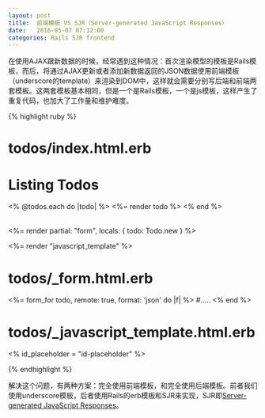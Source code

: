 ```yaml
---
layout: post
title:  前端模板 VS SJR（Server-generated JavaScript Responses）
date:   2016-05-07 07:12:00
categories: Rails SJR frontend
---
```

在使用AJAX跟新数据的时候，经常遇到这种情况：首次渲染模型的模板是Rails模板，而后，将通过AJAX更新或者添加新数据返回的JSON数据使用前端模板（underscore的template）来渲染到DOM中，这样就会需要分别写后端和前端两套模板。这两套模板基本相同，但是一个是Rails模板，一个是js模板，这样产生了重复代码，也加大了工作量和维护难度。

{% highlight ruby %}
  # todos/index.html.erb
  <h1>Listing Todos</h1>

  <table>
    <tbody>
      <% @todos.each do |todo| %>
        <%= render todo %>
      <% end %>
    </tbody>
  </table>

  <%= render partial: "form", locals: { todo: Todo.new } %>

  <%= render "javascript_template" %>

  <script type="text/javascript">
    $(function() {
      var $tbody = $('tbody');

      $("form").on("ajax:success", function(e, data, status, xhr) {
        appendTodo(data);
        resetNewTodoForm();
      });

      function template() {
        return _.template($("#todo-template").html());
      }

      function appendTodo(todo) {
        var html = template()(todo);
        $tbody.append(html);
      }

      function resetNewTodoForm() {
        $("form")[0].reset();
      }
    });
  </script>

  # todos/_form.html.erb
  <%= form_for todo, remote: true, format: 'json' do |f| %>
    #.....
  <% end %>

  # todos/_javascript_template.html.erb
  <% id_placeholder = "id-placeholder" %>
  <script type="text/template" id="todo-template">
    <tr>
      <td>{{ title }}</td>
      <td>{{ status }}</td>
      <td>{{ description }}</td>
      <td><%= link_to 'Show', todo_path(id_placeholder) %></td>
      <td><%= link_to 'Edit', edit_todo_path(id_placeholder) %></td>
      <td><%= link_to 'Destroy', todo_path(id_placeholder), method: :delete, data: { confirm: 'Are you sure?' } %></td>
    </tr>
  </script>

  <script type="text/javascript">
    $(function() {
      configTodoTemplate('<%= id_placeholder %>');

      function configTodoTemplate(idPlaceholder) {
        var re = new RegExp(idPlaceholder, 'g');
        var html = $('#todo-template').html().replace(re, "{{ id }}");
        $("#todo-template").html(html);
      }
    });
  </script>
{% endhighlight %}

解决这个问题，有两种方案：完全使用前端模板，和完全使用后端模板。前者我们使用underscore模板，后者使用Rails的erb模板和SJR来实现，SJR即[Server-generated JavaScript Responses](https://signalvnoise.com/posts/3697-server-generated-javascript-responses)。